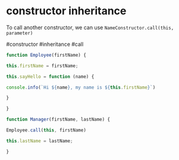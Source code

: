 # constructor inheritance
To call another constructor, we can use `NameConstructor.call(this, parameter)`

#constructor
#inheritance
#call 

``` javascript
function Employee(firstName) {

this.firstName = firstName;

this.sayHello = function (name) {

console.info(`Hi ${name}, my name is ${this.firstName}`)

}

}

function Manager(firstName, lastName) {

Employee.call(this, firstName)

this.lastName = lastName;

}
```
